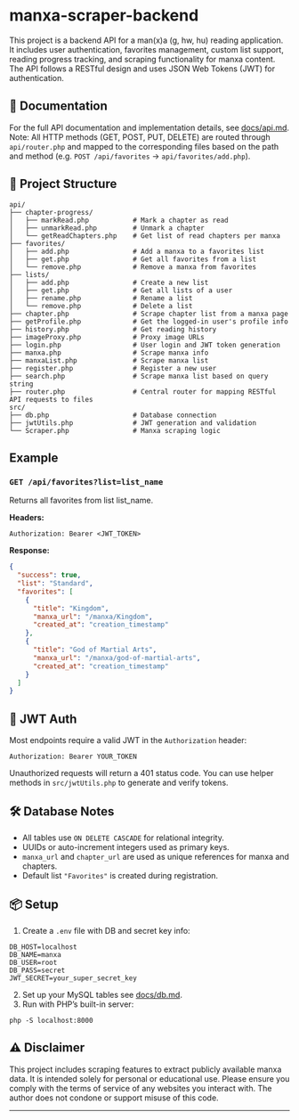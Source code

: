 # manxa-scraper-backend

This project is a backend API for a man(x)a (g, hw, hu) reading application. It includes user authentication, favorites management, custom list support, reading progress tracking, and scraping functionality for manxa content.
The API follows a RESTful design and uses JSON Web Tokens (JWT) for authentication.

## 📄 Documentation

For the full API documentation and implementation details, see [docs/api.md](docs/api.md).
Note: All HTTP methods (GET, POST, PUT, DELETE) are routed through `api/router.php` and mapped to the corresponding files based on the path and method (e.g. `POST /api/favorites` → `api/favorites/add.php`).

## 📁 Project Structure

```
api/
├── chapter-progress/
│   ├── markRead.php           # Mark a chapter as read
│   ├── unmarkRead.php         # Unmark a chapter
│   └── getReadChapters.php    # Get list of read chapters per manxa
├── favorites/
│   ├── add.php                # Add a manxa to a favorites list
│   ├── get.php                # Get all favorites from a list
│   └── remove.php             # Remove a manxa from favorites
├── lists/
│   ├── add.php                # Create a new list
│   ├── get.php                # Get all lists of a user
│   ├── rename.php             # Rename a list
│   └── remove.php             # Delete a list
├── chapter.php                # Scrape chapter list from a manxa page
├── getProfile.php             # Get the logged-in user's profile info
├── history.php                # Get reading history
├── imageProxy.php             # Proxy image URLs
├── login.php                  # User login and JWT token generation
├── manxa.php                  # Scrape manxa info
├── manxaList.php              # Scrape manxa list
├── register.php               # Register a new user
├── search.php                 # Scrape manxa list based on query string
├── router.php                 # Central router for mapping RESTful API requests to files
src/
├── db.php                     # Database connection
├── jwtUtils.php               # JWT generation and validation
└── Scraper.php                # Manxa scraping logic
```

## Example

### `GET /api/favorites?list=list_name`

Returns all favorites from list list_name.

**Headers:**

```
Authorization: Bearer <JWT_TOKEN>
```

**Response:**

```json
{
  "success": true,
  "list": "Standard",
  "favorites": [
    {
      "title": "Kingdom",
      "manxa_url": "/manxa/Kingdom",
      "created_at": "creation_timestamp"
    },
    {
      "title": "God of Martial Arts",
      "manxa_url": "/manxa/god-of-martial-arts",
      "created_at": "creation_timestamp"
    }
  ]
}
```

## 🔐 JWT Auth

Most endpoints require a valid JWT in the `Authorization` header:

```
Authorization: Bearer YOUR_TOKEN
```

Unauthorized requests will return a 401 status code.
You can use helper methods in `src/jwtUtils.php` to generate and verify tokens.

## 🛠 Database Notes

- All tables use `ON DELETE CASCADE` for relational integrity.
- UUIDs or auto-increment integers used as primary keys.
- `manxa_url` and `chapter_url` are used as unique references for manxa and chapters.
- Default list `"Favorites"` is created during registration.

## 📦 Setup

1. Create a `.env` file with DB and secret key info:

```
DB_HOST=localhost
DB_NAME=manxa
DB_USER=root
DB_PASS=secret
JWT_SECRET=your_super_secret_key
```

2. Set up your MySQL tables see [docs/db.md](docs/db.md).
3. Run with PHP’s built-in server:

```
php -S localhost:8000
```

## ⚠️ Disclaimer

This project includes scraping features to extract publicly available manxa data. It is intended solely for personal or educational use. Please ensure you comply with the terms of service of any websites you interact with. The author does not condone or support misuse of this code.

---
